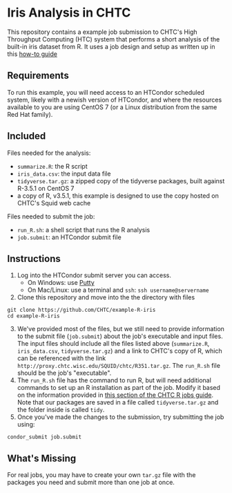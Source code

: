 # Iris Analysis in CHTC

This repository contains a example job submission to CHTC's High Throughput Computing (HTC) system that performs a short analysis of the built-in iris dataset from R. It uses a job design and setup as written up in this [how-to guide](http://chtc.cs.wisc.edu/r-jobs.shtml)

## Requirements

To run this example, you will need access to an HTCondor scheduled system, likely with a newish version of HTCondor, and where the resources available to you are using CentOS 7 (or a Linux distribution from the same Red Hat family). 

## Included

Files needed for the analysis: 
- `summarize.R`: the R script
- `iris_data.csv`: the input data file
- `tidyverse.tar.gz`: a zipped copy of the tidyverse packages, built against R-3.5.1 on CentOS 7
- a copy of R, v3.5.1, this example is designed to use the copy hosted on CHTC's Squid web cache

Files needed to submit the job: 
- `run_R.sh`: a shell script that runs the R analysis
- `job.submit`: an HTCondor submit file

## Instructions

1. Log into the HTCondor submit server you can access. 
    * On Windows: use [Putty](https://www.chiark.greenend.org.uk/~sgtatham/putty/latest.html)
    * On Mac/Linux: use a terminal and `ssh`: `ssh username@servername`
2. Clone this repository and move into the the directory with files
```
git clone https://github.com/CHTC/example-R-iris
cd example-R-iris
```
3. We've provided most of the files, but we still need to provide information to the submit file (`job.submit`) about the job's executable and input files. The input files should include all the files listed above (`summarize.R`, `iris_data.csv`, `tidyverse.tar.gz`) and a link to CHTC's copy of R, which can be referenced with the link `http://proxy.chtc.wisc.edu/SQUID/chtc/R351.tar.gz`. The `run_R.sh` file should be the job's "executable". 
4. The `run_R.sh` file has the command to run R, but will need additional commands to set up an R installation as part of the job. Modify it based on the information provided in [this section of the CHTC R jobs guide](http://chtc.cs.wisc.edu/r-jobs.shtml#script). Note that our packages are saved in a file called `tidyverse.tar.gz` and the folder inside is called `tidy`. 
5. Once you've made the changes to the submission, try submitting the job using:
```
condor_submit job.submit
```

## What's Missing

For real jobs, you may have to create your own `tar.gz` file with the packages you need and submit more than one job at once. 
